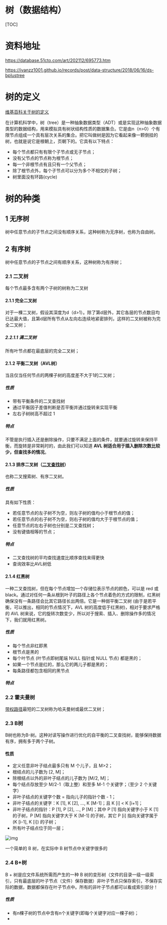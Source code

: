 # 树（数据结构）



[TOC]



# 资料地址

https://database.51cto.com/art/202112/695773.htm

https://ivanzz1001.github.io/records/post/data-structure/2018/06/16/ds-bplustree

# 树的定义

[维基百科关于树的定义](https://zh.wikipedia.org/wiki/%E6%A0%91_(%E6%95%B0%E6%8D%AE%E7%BB%93%E6%9E%84))

在计算机科学中，树（tree）是一种抽象数据类型（ADT）或是实现这种抽象数据类型的数据结构，用来模拟具有树状结构性质的数据集合。它是由n（n>0）个有限节点组成一个具有层次关系的集合。把它叫做树是因为它看起来像一颗倒挂的树，也就是说它是根朝上，页朝下的。它具有以下特点：

- 每个节点都只有有限个子节点或无子节点；
- 没有父节点的节点称为根节点；
- 每一个非根节点有且只有一个父节点；
- 除了根节点外，每个子节点可以分为多个不相交的子树；
- 树里面没有环路(cycle)

# 树的种类

## 1 无序树

树中任意节点的子节点之间没有顺序关系，这种树称为无序树，也称为自由树。

## 2 有序树

树中任意节点的子节点之间有顺序关系，这种树称为有序树；

### 2.1 二叉树

每个节点最多含有两个子树的树称为二叉树

#### 2.1.1 完全二叉树

对于一棵二叉树，假设其深度为d（d>1）。除了第d层外，其它各层的节点数目均已达最大值，且第d层所有节点从左向右连续地紧密排列，这样的二叉树被称为完全二叉树；

##### 2.2.1.1 满二叉树

所有叶节点都在最底层的完全二叉树；

#### 2.1.2 平衡二叉树（AVL树）

当且仅当任何节点的两棵子树的高度差不大于1的二叉树；

##### 性质

- 带有平衡条件的二叉查找树
- 通过平衡因子差值判断是否平衡并通过旋转来实现平衡
- 左右子树树高不超过 1

##### 特点

不管是执行插入还是删除操作，只要不满足上面的条件，就要通过旋转来保持平衡，而旋转是非常耗时的，由此我们可以知道 **AVL 树适合用于插入删除次数比较少，但查找多的情况**。



#### 2.1.3 排序二叉树（[二叉查找树](https://zh.wikipedia.org/wiki/二叉查找树)）

也称二叉搜索树、有序二叉树。

##### 性质

具有如下性质：

- 若任意节点的左子树不为空，则左子树的值均小于根节点的值；
- 若任意节点的右子树不为空，则右子树的值均大于于根节点的值；
- 任意节点的左右子树也分别是二叉查找树；
- 没有键值相等的节点；

##### 特点

- 二叉查找树的平均查找速度比顺序查找来得更快
- 查询效率比AVL树低

#### 2.1.4 红黑树

一种二叉查找树，但在每个节点增加一个存储位表示节点的颜色，可以是 red 或 black。通过对任何一条从根到叶子的路径上各个节点着色的方式的限制，红黑树确保没有一条路径会比其它路径长出两倍。它是一种弱平衡二叉树 (由于是若平衡，可以推出，相同的节点情况下，AVL 树的高度低于红黑树)，相对于要求严格的 AVL 树来说，它的旋转次数变少，所以对于搜索、插入、删除操作多的情况下，我们就用红黑树。

##### 性质

- 每个节点非红即黑
- 根节点是黑的
- 每个叶节点 (叶节点即树尾端 NULL 指针或 NULL 节点) 都是黑的；
- 如果一个节点是红的，那么它的两儿子都是黑的；
- 每条路径都包含相同的黑节点

##### 特点

### 2.2 霍夫曼树

[带权路径](https://zh.wikipedia.org/w/index.php?title=带权路径&action=edit&redlink=1)最短的二叉树称为哈夫曼树或最优二叉树；

### 2.3 B树

B树也称为B-树。这种对读写操作进行优化的自平衡的二叉查找树，能够保持数据有序，拥有多于两个子树。

#### 性质

- 定义任意非叶子结点最多只有 M 个儿子，且 M>2；
- 根结点的儿子数为 [2, M]；
- 除根结点以外的非叶子结点的儿子数为 [M/2, M]；
- 每个结点存放至少 M/2-1（取上整）和至多 M-1 个关键字；（至少 2 个关键字）
- 非叶子结点的关键字个数 = 指向儿子的指针个数 - 1；
- 非叶子结点的关键字：K [1], K [2], …, K [M-1]；且 K [i] < K [i+1]；
- 非叶子结点的指针：P [1], P [2], …, P [M]；其中 P [1] 指向关键字小于 K [1] 的子树，P [M] 指向关键字大于 K [M-1] 的子树，其它 P [i] 指向关键字属于 (K [i-1], K [i]) 的子树；
- 所有叶子结点位于同一层；

![img](https://cdn.learnku.com/uploads/images/202012/23/37470/e0Kpa7jQSJ.png!large)

一个简单的 B 树，在实际中 B 树节点中关键字很多的

### 2.4 B+树

B + 树是应文件系统所需而产生的一种 B 树的变形树（文件的目录一级一级索引，只有最底层的叶子节点（文件）保存数据）非叶子节点只保存索引，不保存实际的数据，数据都保存在叶子节点中。所有的非叶子节点都可以看成索引部分！

##### 性质

- 有n棵子树的节点中含有n个关键字(即每个关键字对应一棵子树)；
- 


